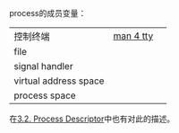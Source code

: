 process的成员变量：

|                       |                                                              |      |
| --------------------- | ------------------------------------------------------------ | ---- |
| 控制终端              | [man 4 tty](http://man7.org/linux/man-pages/man4/tty.4.html) |      |
| file                  |                                                              |      |
| signal handler        |                                                              |      |
| virtual address space |                                                              |      |
| process space         |                                                              |      |

在[3.2. Process Descriptor](../../Book-Understanding-the-Linux-Kernel/Chapter-3-Processes/3.2-Process-Descriptor.md)中也有对此的描述。

